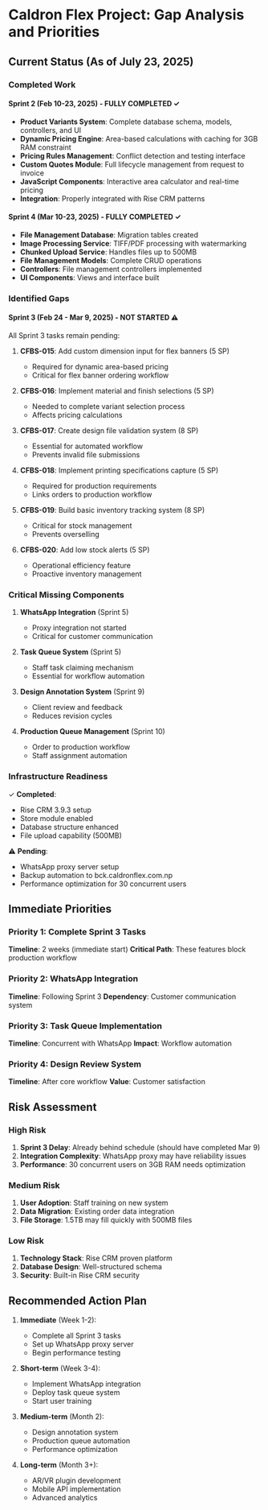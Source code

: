 # Caldron Flex Project: Gap Analysis and Priorities

## Current Status (As of July 23, 2025)

### Completed Work

#### Sprint 2 (Feb 10-23, 2025) - FULLY COMPLETED ✓
- **Product Variants System**: Complete database schema, models, controllers, and UI
- **Dynamic Pricing Engine**: Area-based calculations with caching for 3GB RAM constraint
- **Pricing Rules Management**: Conflict detection and testing interface
- **Custom Quotes Module**: Full lifecycle management from request to invoice
- **JavaScript Components**: Interactive area calculator and real-time pricing
- **Integration**: Properly integrated with Rise CRM patterns

#### Sprint 4 (Mar 10-23, 2025) - FULLY COMPLETED ✓
- **File Management Database**: Migration tables created
- **Image Processing Service**: TIFF/PDF processing with watermarking
- **Chunked Upload Service**: Handles files up to 500MB
- **File Management Models**: Complete CRUD operations
- **Controllers**: File management controllers implemented
- **UI Components**: Views and interface built

### Identified Gaps

#### Sprint 3 (Feb 24 - Mar 9, 2025) - NOT STARTED ⚠️
All Sprint 3 tasks remain pending:

1. **CFBS-015**: Add custom dimension input for flex banners (5 SP)
   - Required for dynamic area-based pricing
   - Critical for flex banner ordering workflow

2. **CFBS-016**: Implement material and finish selections (5 SP)
   - Needed to complete variant selection process
   - Affects pricing calculations

3. **CFBS-017**: Create design file validation system (8 SP)
   - Essential for automated workflow
   - Prevents invalid file submissions

4. **CFBS-018**: Implement printing specifications capture (5 SP)
   - Required for production requirements
   - Links orders to production workflow

5. **CFBS-019**: Build basic inventory tracking system (8 SP)
   - Critical for stock management
   - Prevents overselling

6. **CFBS-020**: Add low stock alerts (5 SP)
   - Operational efficiency feature
   - Proactive inventory management

### Critical Missing Components

1. **WhatsApp Integration** (Sprint 5)
   - Proxy integration not started
   - Critical for customer communication

2. **Task Queue System** (Sprint 5)
   - Staff task claiming mechanism
   - Essential for workflow automation

3. **Design Annotation System** (Sprint 9)
   - Client review and feedback
   - Reduces revision cycles

4. **Production Queue Management** (Sprint 10)
   - Order to production workflow
   - Staff assignment automation

### Infrastructure Readiness

✓ **Completed**:
- Rise CRM 3.9.3 setup
- Store module enabled
- Database structure enhanced
- File upload capability (500MB)

⚠️ **Pending**:
- WhatsApp proxy server setup
- Backup automation to bck.caldronflex.com.np
- Performance optimization for 30 concurrent users

## Immediate Priorities

### Priority 1: Complete Sprint 3 Tasks
**Timeline**: 2 weeks (immediate start)
**Critical Path**: These features block production workflow

### Priority 2: WhatsApp Integration
**Timeline**: Following Sprint 3
**Dependency**: Customer communication system

### Priority 3: Task Queue Implementation
**Timeline**: Concurrent with WhatsApp
**Impact**: Workflow automation

### Priority 4: Design Review System
**Timeline**: After core workflow
**Value**: Customer satisfaction

## Risk Assessment

### High Risk
1. **Sprint 3 Delay**: Already behind schedule (should have completed Mar 9)
2. **Integration Complexity**: WhatsApp proxy may have reliability issues
3. **Performance**: 30 concurrent users on 3GB RAM needs optimization

### Medium Risk
1. **User Adoption**: Staff training on new system
2. **Data Migration**: Existing order data integration
3. **File Storage**: 1.5TB may fill quickly with 500MB files

### Low Risk
1. **Technology Stack**: Rise CRM proven platform
2. **Database Design**: Well-structured schema
3. **Security**: Built-in Rise CRM security

## Recommended Action Plan

1. **Immediate** (Week 1-2):
   - Complete all Sprint 3 tasks
   - Set up WhatsApp proxy server
   - Begin performance testing

2. **Short-term** (Week 3-4):
   - Implement WhatsApp integration
   - Deploy task queue system
   - Start user training

3. **Medium-term** (Month 2):
   - Design annotation system
   - Production queue automation
   - Performance optimization

4. **Long-term** (Month 3+):
   - AR/VR plugin development
   - Mobile API implementation
   - Advanced analytics